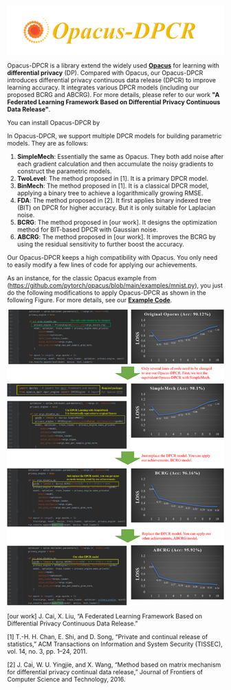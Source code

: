 ![image](https://github.com/imcjp/Opacus-DPCR/blob/main/data/img/logo.png)

Opacus-DPCR is a library extend the widely used [**Opacus**](https://github.com/pytorch/opacus) for learning with **differential privacy** (DP). Compared with Opacus, our Opacus-DPCR introduces differential privacy continuous data release (DPCR) to improve learning accuracy. It integrates various DPCR models (including our proposed BCRG and ABCRG). For more details, please refer to our work **"A Federated Learning Framework Based on Differential Privacy Continuous Data Release"**.

You can install Opacus-DPCR by

In Opacus-DPCR, we support multiple DPCR models for building parametric models. They are as follows:
1. **SimpleMech**: Essentially the same as Opacus. They both add noise after each gradient calculation and then accumulate the noisy gradients to construct the parametric models.
2. **TwoLevel**: The method proposed in [1]. It is a primary DPCR model.
3. **BinMech**: The method proposed in [1]. It is a classical DPCR model, applying a binary tree to achieve a logarithmically growing RMSE.
4. **FDA**: The method proposed in [2]. It first applies binary indexed tree (BIT) on DPCR for higher accuracy. But it is only suitable for Laplacian noise.
5. **BCRG**: The method proposed in [our work]. It designs the optimization method for BIT-based DPCR with Gaussian noise.
6. **ABCRG**: The method proposed in [our work]. It improves the BCRG by using the residual sensitivity to further boost the accuracy.

Our Opacus-DPCR keeps a high compatibility with Opacus. You only need to easily modify a few lines of code for applying our achievements.

As an instance, for the classic Opacus example from (https://github.com/pytorch/opacus/blob/main/examples/mnist.py), you just do the following modifications to apply Opacus-DPCR as shown in the following Figure. For more details, see our [**Example Code**](https://github.com/imcjp/Opacus-DPCR/blob/main/demo/opacusDpcrTest.py).

![image](https://github.com/imcjp/Opacus-DPCR/blob/main/data/img/guide.png)

[our work] J. Cai, X. Liu, “A Federated Learning Framework Based on Differential Privacy Continuous Data Release.”

[1] T.-H. H. Chan, E. Shi, and D. Song, “Private and continual release of statistics,” ACM Transactions on Information and System Security (TISSEC), vol. 14, no. 3, pp. 1–24, 2011.

[2] J. Cai, W. U. Yingjie, and X. Wang, “Method based on matrix mechanism for differential privacy continual data release,” Journal of Frontiers of Computer Science and Technology, 2016.
